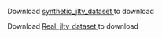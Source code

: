 Download <a href="https://drive.google.com/drive/folders/18Y48jiGpG_izw11cRF2_wSk2RLuLlp4N?usp=sharing"> synthetic_jltv_dataset </a> to download 

Download <a href="https://drive.google.com/file/d/12NiYH2Oh5h9wnmLU2Sz8sS_G2hxfzHh1/view?usp=drive_link"> Real_jltv_dataset </a> to download 
